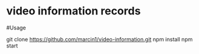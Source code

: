 # video information records

#Usage

git clone https://github.com/marcin1/video-information.git
npm install
npm start
